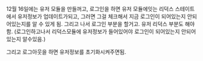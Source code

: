 12월 16일에는
유저 모듈을 만들꺼고, 로그인을 하면 유저 모듈에잇는 리덕스 스테이트에서 유저정보가 업데이트가되고,
그러면 그걸 체크해서 지금 로그인이 되어있는지 안되어있는지를 알 수 있게 됨.
그리고 나서 로그인 부분을 할거고.
유저 리덕스 부분도 해야함. (로그인하고나서 리덕스모듈에 유저정보가 들어있어야 로그인이 되어있는지 안되어있는지 알수있음.)

그리고 로그아웃을 하면 유저정보를 초기화시켜주면됨.







